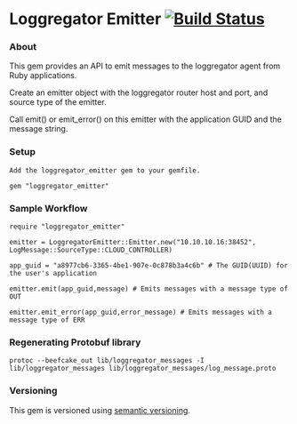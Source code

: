 # Loggregator Emitter [![Build Status](https://travis-ci.org/cloudfoundry/loggregator_emitter.png?branch=master)](https://travis-ci.org/cloudfoundry/loggregator_emitter)

### About

This gem provides an API to emit messages to the loggregator agent from Ruby applications.

Create an emitter object with the loggregator router host and port, and source type of the emitter.

Call emit() or emit_error() on this emitter with the application GUID and the message string.

### Setup

    Add the loggregator_emitter gem to your gemfile.

    gem "loggregator_emitter"

### Sample Workflow

    require "loggregator_emitter"

    emitter = LoggregatorEmitter::Emitter.new("10.10.10.16:38452", LogMessage::SourceType::CLOUD_CONTROLLER)

    app_guid = "a8977cb6-3365-4be1-907e-0c878b3a4c6b" # The GUID(UUID) for the user's application

    emitter.emit(app_guid,message) # Emits messages with a message type of OUT

    emitter.emit_error(app_guid,error_message) # Emits messages with a message type of ERR

### Regenerating Protobuf library
    protoc --beefcake_out lib/loggregator_messages -I lib/loggregator_messages lib/loggregator_messages/log_message.proto

### Versioning

This gem is versioned using [semantic versioning](http://semver.org/).
